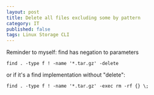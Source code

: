 ```yaml
---
layout: post
title: Delete all files excluding some by pattern
category: IT
published: false
tags: Linux Storage CLI
---
```


Reminder to myself: find has negation to parameters
~~~terminal
find . -type f ! -name '*.tar.gz' -delete
~~~

or if it's a find implementation without "delete":
~~~terminal
find . -type f ! -name '*.tar.gz' -exec rm -rf {} \;
~~~
